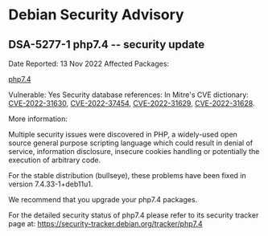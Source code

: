 
Debian Security Advisory
========================


DSA-5277-1 php7.4 -- security update
------------------------------------



Date Reported:
13 Nov 2022
Affected Packages:

[php7.4](https://packages.debian.org/src:php7.4)

Vulnerable:
Yes
Security database references:
In Mitre's CVE dictionary: [CVE-2022-31630](https://security-tracker.debian.org/tracker/CVE-2022-31630), [CVE-2022-37454](https://security-tracker.debian.org/tracker/CVE-2022-37454), [CVE-2022-31629](https://security-tracker.debian.org/tracker/CVE-2022-31629), [CVE-2022-31628](https://security-tracker.debian.org/tracker/CVE-2022-31628).  

More information:

Multiple security issues were discovered in PHP, a widely-used open
source general purpose scripting language which could result in denial
of service, information disclosure, insecure cookies handling or
potentially the execution of arbitrary code.


For the stable distribution (bullseye), these problems have been fixed in
version 7.4.33-1+deb11u1.


We recommend that you upgrade your php7.4 packages.


For the detailed security status of php7.4 please refer to
its security tracker page at:
<https://security-tracker.debian.org/tracker/php7.4>





